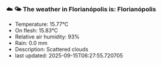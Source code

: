 ### ☁️ 🌤️  The weather in Florianópolis is: Florianópolis

- Temperature: 15.77°C
- On flesh: 15.83°C
- Relative air humidity: 93%
- Rain: 0.0 mm
- Description: Scattered clouds
- last updated: 2025-09-15T06:27:55.720705
